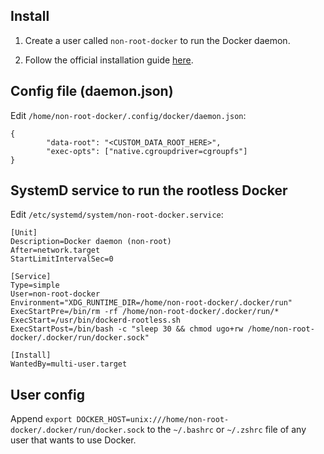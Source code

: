 Install
-------


1. Create a user called `non-root-docker` to run the Docker daemon. 

2. Follow the official installation guide [here](https://docs.docker.com/engine/security/rootless).



Config file (daemon.json)
-------------------------

Edit `/home/non-root-docker/.config/docker/daemon.json`:

```
{
        "data-root": "<CUSTOM_DATA_ROOT_HERE>",
        "exec-opts": ["native.cgroupdriver=cgroupfs"]
}
```


SystemD service to run the rootless Docker
------------------------------------------

Edit `/etc/systemd/system/non-root-docker.service`:

```
[Unit]
Description=Docker daemon (non-root)
After=network.target
StartLimitIntervalSec=0

[Service]
Type=simple
User=non-root-docker
Environment="XDG_RUNTIME_DIR=/home/non-root-docker/.docker/run"
ExecStartPre=/bin/rm -rf /home/non-root-docker/.docker/run/*
ExecStart=/usr/bin/dockerd-rootless.sh
ExecStartPost=/bin/bash -c "sleep 30 && chmod ugo+rw /home/non-root-docker/.docker/run/docker.sock"

[Install]
WantedBy=multi-user.target
```

User config
-----------

Append `export DOCKER_HOST=unix:///home/non-root-docker/.docker/run/docker.sock` to the `~/.bashrc` or `~/.zshrc` file of any user that wants to use Docker. 
